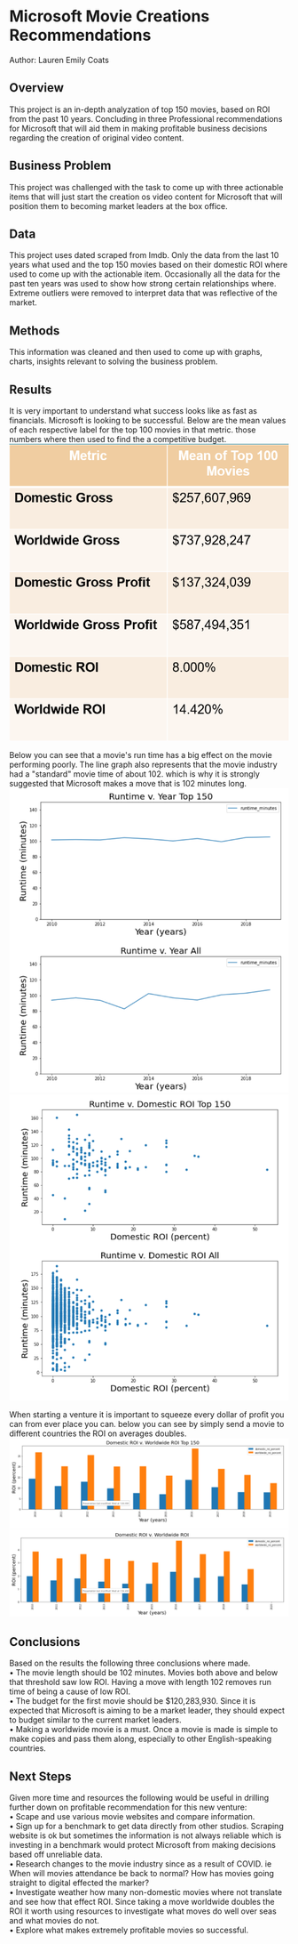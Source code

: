 # Microsoft Movie Creations Recommendations
Author: Lauren Emily Coats
## Overview
This project is an in-depth analyzation of top 150 movies, based on ROI from the past 10 years. Concluding in three Professional recommendations for Microsoft that will aid them in making profitable business decisions regarding the creation of original video content.
## Business Problem
This project was challenged with the task to come up with three actionable items that will just start the creation os video content for Microsoft that will position them to becoming market leaders at the box office. 
## Data
This project uses dated scraped from Imdb. Only the data from the last 10 years what used and the top 150 movies based on their domestic ROI where used to come up with the actionable item.  Occasionally all the data for the past ten years was used to show how strong certain relationships where.  Extreme outliers were removed to interpret data that was reflective of the market. 
## Methods 
This information was cleaned and then used to come up with graphs, charts, insights relevant to solving the business problem.
## Results 
It is very important to understand what success looks like as fast as financials.  Microsoft is looking to be successful. Below are the mean values of each respective label for the top 100 movies in that metric.  those numbers where then used to find the a competitive budget. 
![](https://github.com/laurencoats/Phase1-Project/blob/main/table.png)

Below you can see that a movie's run time has a big effect on the movie performing poorly.  The line graph also represents that the movie industry had a "standard" movie time of about 102. which is why it is strongly suggested that Microsoft makes a move that is 102 minutes long.  
![](https://github.com/laurencoats/Phase1-Project/blob/main/line.png)
![](https://github.com/laurencoats/Phase1-Project/blob/main/scatter.png)

When starting a venture it is important to squeeze every dollar of profit you can from ever place you can.  below you can see by simply send a movie to different countries the ROI on averages doubles. 
![](https://github.com/laurencoats/Phase1-Project/blob/main/bar1.png)
![](https://github.com/laurencoats/Phase1-Project/blob/main/bar2.png)
## Conclusions
Based on the results the following three conclusions where made. <br />
          •	The movie length should be 102 minutes.  Movies both above and below that threshold saw low ROI.  Having a move with length 102 removes run time of being a cause of low ROI. <br />
          •	The budget for the first movie should be $120,283,930.  Since it is expected that Microsoft is aiming to be a market leader, they should expect to budget similar to the current market leaders. <br />
          •	Making a worldwide movie is a must.  Once a movie is made is simple to make copies and pass them along, especially to other English-speaking countries. 
## Next Steps 
Given more time and resources the following would be useful in drilling further down on profitable recommendation for this new venture: <br />
          •	Scape and use various movie websites and compare information.<br />
          •	Sign up for a benchmark to get data directly from other studios. Scraping website is ok but sometimes the information is not always reliable which is investing in a benchmark would protect Microsoft from making decisions based off unreliable data. <br />
          •	Research changes to the movie industry since as a result of COVID. ie When will movies attendance be back to normal? How has movies going straight to digital effected the marker?<br />
          •	Investigate weather how many non-domestic movies where not translate and see how that effect ROI. Since taking a move worldwide doubles the ROI it worth using resources to investigate what moves do well over seas and what movies do not. <br />
          •	Explore what makes extremely profitable movies so successful.
